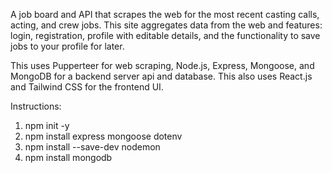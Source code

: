 A job board and API that scrapes the web for the most recent casting calls, acting, and crew jobs.
This site aggregates data from the web and features: login, registration, profile with editable details, and the functionality to save jobs to your profile for later.

This uses Pupperteer for web scraping, Node.js, Express, Mongoose, and MongoDB for a backend server api and database.
This also uses React.js and Tailwind CSS for the frontend UI.

Instructions: 

1. npm init -y
2. npm install express mongoose dotenv
3. npm install --save-dev nodemon
4. npm install mongodb
